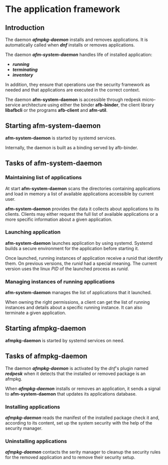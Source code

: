 # The application framework

## Introduction

The daemon ***afmpkg-daemon*** installs and removes applications.
It is automatically called when ***dnf*** installs or removes applications.

The daemon ***afm-system-daemon*** handles life of installed application:

- ***running***
- ***terminating***
- ***inventory***

In addition, they ensure that operations use the security framework as needed
and that applications are executed in the correct context.

The daemon **afm-system-daemon** is accessible through redpesk
micro-service architecture using either the binder **afb-binder**,
the client library **libafbcli** or the programs **afb-client** and
**afm-util**.

## Starting **afm-system-daemon**

**afm-system-daemon** is started by systemd services.

Internally, the daemon is built as a binding served by afb-binder.

## Tasks of **afm-system-daemon**

### Maintaining list of applications

At start **afm-system-daemon** scans the directories containing
applications and load in memory a list of available applications
accessible by current user.

**afm-system-daemon** provides the data it collects about
applications to its clients.
Clients may either request the full list
of available applications or a more specific information about a
given application.

### Launching application

**afm-system-daemon** launches application by using systemd.
Systemd builds a secure environment for the application
before starting it.

Once launched, running instances of application receive
a runid that identify them. On previous versions, the *runid*
had a special meaning. The current version uses the linux *PID*
of the launched process as *runid*.

### Managing instances of running applications

**afm-system-daemon** manages the list of applications
that it launched.

When owning the right permissions, a client can get the list
of running instances and details about a specific
running instance.
It can also terminate a given application.

## Starting **afmpkg-daemon**

**afmpkg-daemon** is started by systemd services on need.

## Tasks of **afmpkg-daemon**

The daemon ***afmpkg-daemon*** is activated by the *dnf*'s plugin
named ***redpesk*** when it detects that the installed or removed
package is an afmpkg.

When ***afmpkg-daemon*** installs or removes an application,
it sends a signal to **afm-system-daemon** that updates its
applications database.

### Installing applications

***afmpkg-daemon*** reads the manifest of the installed package
check it and, according to its content, set up the system security
with the help of the security manager.

### Uninstalling applications

***afmpkg-daemon*** contacts the serity manager to cleanup the
security rules for the removed application and to remove their
security setup.